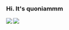 ### Hi. It's quoniammm
<div>
<p>
<a href="https://github.com/quoniammm">
  <img align="left" src="https://github-readme-stats.vercel.app/api?username=quoniammm&count_private=true&show_icons=true&theme=material-palenight" />
</a>
</p>
</div>
<div>
<p>
<a href="https://github.com/quoniammm">
  <img align="center" src="https://github-readme-stats.vercel.app/api/top-langs/?username=quoniammm&layout=compact" />
</a>
</p>
</div>
  
